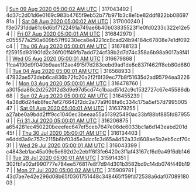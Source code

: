 | [Sun 09 Aug 2020 05:00:02 AM UTC]() | 317043492 | 4d37c2d01d6e0169c983b4765f9eb52b77b971b3c8e1be82ddf822bb0869781a | 
| [Sat 08 Aug 2020 05:00:02 AM UTC]() | 317000240 | f3e0731dda61c6d6bf7122491a749ae6b40b03835523f1e0fd0233c322e12e54 | 
| [Fri 07 Aug 2020 05:00:01 AM UTC]() | 316842970 | c055577a250a609b57ff9230eca8e4221cc8cad24b94184c67808e7e1df092c4 | 
| [Thu 06 Aug 2020 05:00:01 AM UTC](https://transfer.sh/Yixsf/dashninja-dbdump-20200806070001.tar.bz2) | 316788123 | f25915d931901d2c36f00ff49fb7add724cf38b2d7d74c358a6b98a9017a8f41 | 
| [Wed 05 Aug 2020 05:00:01 AM UTC]() | 316679868 | 1fca4190d9f040b9aae1f2ae4915f7d283cebd9ad1de8c837f462ff8eb80d680 | 
| [Tue 04 Aug 2020 05:00:01 AM UTC]() | 316568933 | 47932ae573deb6ca836b72fc20a2f2f6f39ec77b8f51635d2ad95794ea3226fe | 
| [Mon 03 Aug 2020 05:00:01 AM UTC]() | 316478760 | a3015da86c2d2520f2d3d9e97d5cd74c1baad51d2c9c1532727c67e45586db68 | 
| [Sun 02 Aug 2020 05:00:02 AM UTC]() | 316455239 | 4a38d6d24eb8fec7ef276642f2dc2a77a9f08fa6c334c175a5ef57d799500547 | 
| [Sat 01 Aug 2020 05:00:01 AM UTC](https://transfer.sh/14Y89d/dashninja-dbdump-20200801070001.tar.bz2) | 316379255 | a27abe0a9bdd2fff9cc1040ec3beeaa55a513925490ac33bf88bf885fd87955d | 
| [Fri 31 Jul 2020 05:00:01 AM UTC](https://transfer.sh/Txkzc/dashninja-dbdump-20200731070001.tar.bz2) | 316206875 | a654281ec450220beeefec647ef5ceb7647e06de6033bc1a6d143eabd201d45f | 
| [Thu 30 Jul 2020 05:00:01 AM UTC]() | 316134403 | e6ddd3a9c757c2115b6bf03d5e3dcc1c3d65a4d52a33d608ae5b2eb5ccf70c31 | 
| [Wed 29 Jul 2020 05:00:01 AM UTC](https://transfer.sh/NkSTZ/dashninja-dbdump-20200729070001.tar.bz2) | 316043399 | c4843eb1ac45a09c5e692d2e2ebff6f3fe6420c3f1af43167cf6d9a49f6db146 | 
| [Tue 28 Jul 2020 05:00:01 AM UTC]() | 315914351 | 302fb1a02af990777e784ee576817e8f7d94d301b3582bd9c14db074f449b197 | 
| [Mon 27 Jul 2020 05:00:02 AM UTC]() | 315909781 | 43d7ae7e42e296d08b65f0361751448c348465ff59fd72538a6daf0708918003 | 
